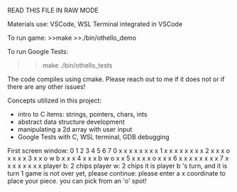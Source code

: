 READ THIS FILE IN RAW MODE 
<p>
Materials use: VSCode, WSL Terminal integrated in VSCode
<p>
To run game:
>>make 
>>./bin/othello_demo

To run Google Tests:
>> make
>> ./bin/othello_tests

The code compiles using cmake. Please reach out to me if it does not or if there are any other issues!

Concepts utilized in this project:
 - intro to C items: strings, pointers, chars, ints
 - abstract data structure development
 - manipulating a 2d array with user input
 - Google Tests with C, WSL terminal, GDB debugging

First screen window: 
   0  1  2  3  4  5  6  7
0  x  x  x  x  x  x  x  x
1  x  x  x  x  x  x  x  x
2  x  x  x  o  x  x  x  x
3  x  x  o  w  b  x  x  x
4  x  x  x  b  w  o  x  x
5  x  x  x  x  o  x  x  x
6  x  x  x  x  x  x  x  x
7  x  x  x  x  x  x  x  x
player b: 2 chips
player w: 2 chips
it is player b 's turn, and it is turn 1
game is not over yet, please continue:
please enter a x coordinate to place your piece. you can pick from an 'o' spot!
